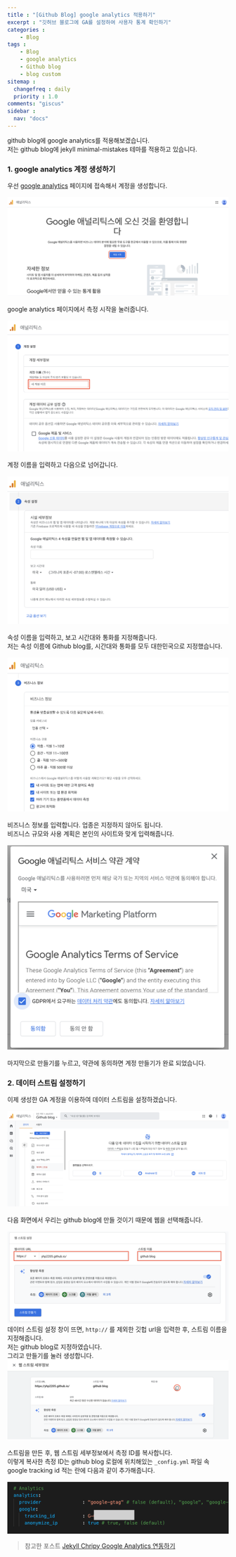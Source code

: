 ```yaml
---
title : "[Github Blog] google analytics 적용하기"
excerpt : "깃허브 블로그에 GA를 설정하여 사용자 통계 확인하기"
categories :
    - Blog
tags :
    - Blog
    - google analytics
    - Github blog
    - blog custom
sitemap :
  changefreq : daily
  priority : 1.0
comments: "giscus"
sidebar : 
  nav: "docs"
---
```

  
github blog에 google analytics를 적용해보겠습니다.  
저는 github blog에 jekyll minimal-mistakes 테마를 적용하고 있습니다. 

### 1. google analytics 계정 생성하기
  우선 [google analytics](https://analytics.google.com/analytics/web/provision/?hl=ko&pli=1#/provision) 페이지에 접속해서 계정을 생성합니다.  
  <br/>
  ![GA1](https://github.com/yhp2205/yhp2205.github.io/blob/main/assets/images/GA/GA1.png?raw=true)  
  <br/>
  google analytics 페이지에서 측정 시작을 눌러줍니다.  
  <br/>
  ![GA2](https://github.com/yhp2205/yhp2205.github.io/blob/main/assets/images/GA/GA2.png?raw=true)  
  <br/>
  계정 이름을 입력하고 다음으로 넘어갑니다.  
  <br/>
  ![GA3](https://github.com/yhp2205/yhp2205.github.io/blob/main/assets/images/GA/GA3.png?raw=true)  
  <br/>
  속성 이름을 입력하고, 보고 시간대와 통화를 지정해줍니다.  
  저는 속성 이름에 Github blog를, 시간대와 통화를 모두 대한민국으로 지정했습니다.  
  <br/>
  ![GA4](https://github.com/yhp2205/yhp2205.github.io/blob/main/assets/images/GA/GA4.png?raw=true)   
  <br/>
  비즈니스 정보를 입력합니다. 업종은 지정하지 않아도 됩니다.  
  비즈니스 규모와 사용 계획은 본인의 사이트와 맞게 입력해줍니다.  
  <br/>
  ![GA5](https://github.com/yhp2205/yhp2205.github.io/blob/main/assets/images/GA/GA5.png?raw=true)  
  <br/>
  마지막으로 만들기를 누르고, 약관에 동의하면 계정 만들기가 완료 되었습니다. 

### 2. 데이터 스트림 설정하기
이제 생성한 GA 계정을 이용하여 데이터 스트림을 설정하겠습니다.  
<br/>
![GA6](https://github.com/yhp2205/yhp2205.github.io/blob/main/assets/images/GA/GA6.png?raw=true)  
<br/>
다음 화면에서 우리는 github blog에 만들 것이기 때문에 웹을 선택해줍니다.  
<br/>
![GA7](https://github.com/yhp2205/yhp2205.github.io/blob/main/assets/images/GA/GA7.png?raw=true)
<br/>
데이터 스트림 설정 창이 뜨면, ```http://``` 를 제외한 깃헙 url을 입력한 후, 스트림 이름을 지정해줍니다.  
저는 github blog로 지정하였습니다.  
그리고 만들기를 눌러 생성합니다. 
<br/>
![GA8](https://github.com/yhp2205/yhp2205.github.io/blob/main/assets/images/GA/GA8.png?raw=true)  
<br/>
스트림을 만든 후, 웹 스트림 세부정보에서 측정 ID를 복사합니다.  
이렇게 복사한 측정 ID는 github blog 로컬에 위치해있는 ```_config.yml``` 파일 속 google tracking id 적는 란에 다음과 같이 추가해줍니다.  
<br/>
![GA9](https://github.com/yhp2205/yhp2205.github.io/blob/main/assets/images/GA/GA9.png?raw=true)


> 참고한 포스트
[Jekyll Chripy Google Analytics 연동하기](https://ynkim0.github.io/posts/Jekyll-Chripy-Google-Analytics-%EC%97%B0%EB%8F%99%ED%95%98%EA%B8%B0/)
